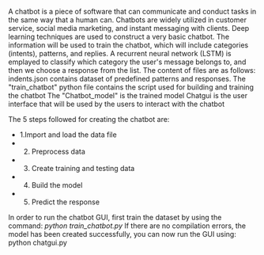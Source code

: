 A chatbot is a piece of software that can communicate and conduct tasks in the same way that a human can. Chatbots are widely utilized in customer service, social media marketing, and instant messaging with clients.
Deep learning techniques are used to construct a very basic chatbot. The information will be used to train the chatbot, which will include categories (intents), patterns, and replies. A recurrent neural network (LSTM) is emplayed to classify which category the user's message belongs to, and then we choose a response from the list.
The content of files are as follows:
indents.json contains dataset of predefined patterns and responses.
The "train_chatbot" python file contains the script used for building and training the chatbot
The "Chatbot_model" is the trained model
Chatgui is the user interface that will be used by the users to interact with the chatbot

The 5 steps followed for creating the chatbot are:
* 1.Import and load the data file
* 2. Preprocess data
* 3. Create training and testing data
* 4. Build the model
* 5. Predict the response

In order to run the chatbot GUI, first train the dataset by using the command:
  *python train_chatbot.py*
If there are no compilation errors, the model has been created successfully, you can now run the GUI using:
  python chatgui.py
